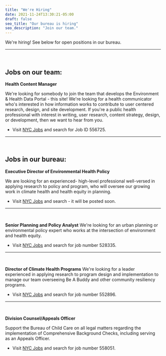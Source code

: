 ```yaml
---
title: "We're Hiring"
date: 2021-11-24T13:30:21-05:00
draft: false
seo_title: "Our bureau is hiring"
seo_description: "Join our team."
---
```


We're hiring! See below for open positions in our bureau.

---
<br>

## Jobs on our team:

**Health Content Manager** 

We're looking for somebody to join the team that develops the Environment & Health Data Portal - this site! We're looking for a health communicator who's interested in how information works to contribute to user centered research, design, and site development. If you're a public health professional with interest in writing, user research, content strategy, design, or development, then we want to hear from you. 
- Visit [NYC Jobs](https://www1.nyc.gov/jobs/index.page) and search for Job ID 556725.

---
<br>

## Jobs in our bureau:

**Executive Director of Environmental Health Policy**

We are looking for an experienced- high-level professional well-versed in applying research to policy and program, who will oversee our growing work in climate health and health equity in planning.
- Visit [NYC Jobs](https://www1.nyc.gov/jobs/index.page) and search - it will be posted soon.

---
<br>

**Senior Planning and Policy Analyst**
We're looking for an urban planning or environmental policy expert who works at the intersection of environment and health equity.
- Visit  [NYC Jobs](https://www1.nyc.gov/jobs/index.page) and search for job number 528335.

---
<br>

**Director of Climate Health Programs**
We're looking for a leader experienced in applying research to program design and implementation to manage our team overseeing Be A Buddy and other community resiliency programs.
- Visit  [NYC Jobs](https://www1.nyc.gov/jobs/index.page) and search for job number 552896.

---

<br>

**Division Counsel/Appeals Officer**

Support the Bureau of Child Care on all legal matters regarding the implementation of Comprehensive Background Checks, including serving as an Appeals Officer.
- Visit [NYC Jobs](https://www1.nyc.gov/jobs/index.page) and search for job number 558051.